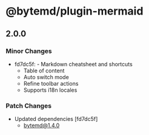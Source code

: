 # @bytemd/plugin-mermaid

## 2.0.0
### Minor Changes

- fd7dc5f: - Markdown cheatsheet and shortcuts
  - Table of content
  - Auto switch mode
  - Refine toolbar actions
  - Supports i18n locales

### Patch Changes

- Updated dependencies [fd7dc5f]
  - bytemd@1.4.0
